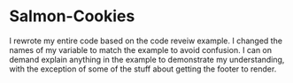 # Salmon-Cookies
I rewrote my entire code based on the code reveiw example.  I changed the names of my variable to match the example to avoid confusion.  I can on demand explain anything in the example to demonstrate my understanding, with the exception of some of the stuff about getting the footer to render. 